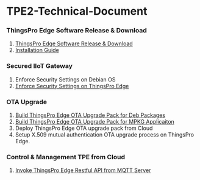 # TPE2-Technical-Document

### ThingsPro Edge Software Release & Download

1. [ThingsPro Edge Software Release & Download](./documents/ThingsPro%20Edge%20Software%20Release.md)
2. [Installation Guide](./documents/ThingsPro%20Edge%20Installation%20Guide.md) 

### Secured IIoT Gateway

1. Enforce Security Settings on Debian OS
2. [Enforce Security Settings on ThingsPro Edge](./documents/Enforce%20Security%20Settings%20on%20ThingsPro%20Edge.md)

### OTA Upgrade
1. [Build ThingsPro Edge OTA Upgrade Pack for Deb Packages](./documents/Build%20ThingsPro%20Edge%20OTA%20Upgrade%20Pack%20for%20Deb%20Packages.md)
2. [Build ThingsPro Edge OTA Upgrade Pack for MPKG Applicaiton](./documents/Build%20ThingsPro%20Edge%20OTA%20Upgrade%20Pack%20for%20MPKG%20application.md)
3. Deploy ThingsPro Edge OTA upgrade pack from Cloud
4. Setup X.509 mutual authentication OTA upgrade process on ThingsPro Edge.

### Control & Management TPE from Cloud
1. [Invoke ThingsPro Edge Restful API from MQTT Server](./documents/Invoke%20ThingsPro%20Edge%20Restful%20API%20from%20MQTT%20Server.md)



